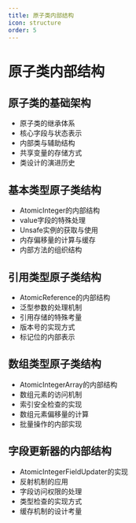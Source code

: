 ```yaml
---
title: 原子类内部结构
icon: structure
order: 5
---
```


# 原子类内部结构

## 原子类的基础架构

- 原子类的继承体系
- 核心字段与状态表示
- 内部类与辅助结构
- 共享变量的存储方式
- 类设计的演进历史

## 基本类型原子类结构

- AtomicInteger的内部结构
- value字段的特殊处理
- Unsafe实例的获取与使用
- 内存偏移量的计算与缓存
- 内部方法的组织结构

## 引用类型原子类结构

- AtomicReference的内部结构
- 泛型参数的处理机制
- 引用存储的特殊考量
- 版本号的实现方式
- 标记位的内部表示

## 数组类型原子类结构

- AtomicIntegerArray的内部结构
- 数组元素的访问机制
- 索引安全检查的实现
- 数组元素偏移量的计算
- 批量操作的内部实现

## 字段更新器的内部结构

- AtomicIntegerFieldUpdater的实现
- 反射机制的应用
- 字段访问权限的处理
- 类型检查的实现方式
- 缓存机制的设计考量
